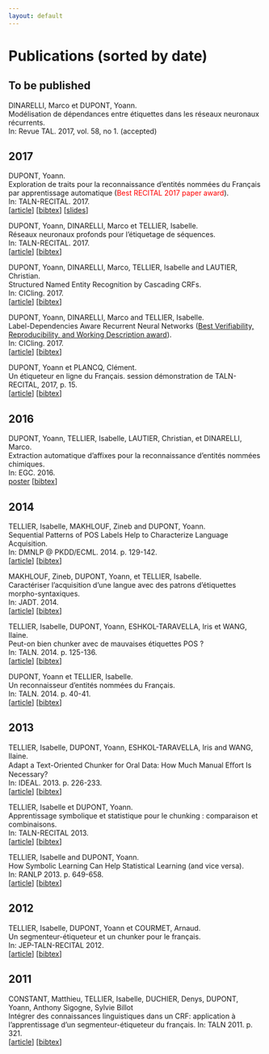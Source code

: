 ```yaml
---
layout: default
---
```


# Publications (sorted by date)

## To be published

DINARELLI, Marco et DUPONT, Yoann.<br />
Modélisation de dépendances entre étiquettes dans les réseaux neuronaux récurrents.<br />
In: Revue TAL. 2017, vol. 58, no 1. (accepted)

## 2017

DUPONT, Yoann.<br />
Exploration de traits pour la reconnaissance d’entités nommées du Français par apprentissage automatique (<span style="color:red">Best RECITAL 2017 paper award</span>).<br />
In: TALN-RECITAL. 2017.<br />
[[article](http://taln2017.cnrs.fr/wp-content/uploads/2017/06/actes_RECITAL_2017-Final.pdf#page=52)] [[bibtex](bibtex/dupont2017exploration.txt)] [[slides](files/slides/taln2017-Yoann_Dupont_exploration.pdf)]

DUPONT, Yoann, DINARELLI, Marco et TELLIER, Isabelle.<br />
Réseaux neuronaux profonds pour l’étiquetage de séquences.<br />
In: TALN-RECITAL. 2017.<br />
[[article](http://taln2017.cnrs.fr/wp-content/uploads/2017/06/actes_TALN_2017-vol2Final.pdf#page=31)] [[bibtex](bibtex/dupont2017reseaux.txt)]

DUPONT, Yoann, DINARELLI, Marco, TELLIER, Isabelle and LAUTIER, Christian.<br />
Structured Named Entity Recognition by Cascading CRFs.<br />
In: CICling. 2017.<br />
[[article](https://hal.archives-ouvertes.fr/hal-01579109/document)] [[bibtex](bibtex/dupont2017structured.txt)]

DUPONT, Yoann, DINARELLI, Marco and TELLIER, Isabelle.<br />
Label-Dependencies Aware Recurrent Neural Networks ([Best Verifiability, Reproducibility, and Working Description award](https://www.cicling.org/2017/#Awards)).<br />
In: CICling. 2017.<br />
[[article](http://www.marcodinarelli.it/publications/CICling2017_LDRNN.pdf)] [[bibtex](bibtex/dupont2017label.txt)]

DUPONT, Yoann et PLANCQ, Clément.<br />
Un étiqueteur en ligne du Français. session démonstration de TALN-RECITAL, 2017, p. 15.<br />
[[article](http://taln2017.cnrs.fr/wp-content/uploads/2017/06/actes_TALN_2017-vol3.pdf#page=25)] [[bibtex](bibtex/dupont2017etiqueteur.txt)]

## 2016

DUPONT, Yoann, TELLIER, Isabelle, LAUTIER, Christian, et DINARELLI, Marco.<br />
Extraction automatique d’affixes pour la reconnaissance d’entités nommées chimiques.<br />
In: EGC. 2016.<br />
[poster](https://hal.archives-ouvertes.fr/hal-01476792/document) [[bibtex](bibtex/dupont2016extraction.txt)]

## 2014

TELLIER, Isabelle, MAKHLOUF, Zineb and DUPONT, Yoann.<br />
Sequential Patterns of POS Labels Help to Characterize Language Acquisition.<br />
In: DMNLP @ PKDD/ECML. 2014. p. 129-142.<br />
[[article](https://hal.archives-ouvertes.fr/hal-01140542/document)] [[bibtex](bibtex/tellier2014sequential.txt)]

MAKHLOUF, Zineb, DUPONT, Yoann, et TELLIER, Isabelle.<br />
Caractériser l’acquisition d’une langue avec des patrons d’étiquettes morpho-syntaxiques.<br />
In: JADT. 2014.<br />
[[article](https://hal.archives-ouvertes.fr/hal-01140342/file/Makhlouf_Dupont_Tellier_V3.pdf)] [[bibtex](bibtex/makhlouf2014caracteriser.txt)]

TELLIER, Isabelle, DUPONT, Yoann, ESHKOL-TARAVELLA, Iris et WANG, Ilaine.<br />
Peut-on bien chunker avec de mauvaises étiquettes POS ?<br />
In: TALN. 2014. p. 125-136.<br />
[[article](https://hal.archives-ouvertes.fr/file/index/docid/1024274/filename/taln2014.pdf)] [[bibtex](bibtex/tellier2014peut.txt)]

DUPONT, Yoann et TELLIER, Isabelle.<br />
Un reconnaisseur d’entités nommées du Français.<br />
In: TALN. 2014. p. 40-41.<br />
[[article](http://www.aclweb.org/anthology/F/F14/F14-3.pdf#page=42)] [[bibtex](bibtex/dupont2014reconnaisseur.txt)]

## 2013

TELLIER, Isabelle, DUPONT, Yoann, ESHKOL-TARAVELLA, Iris and WANG, Ilaine.<br />
Adapt a Text-Oriented Chunker for Oral Data: How Much Manual Eﬀort Is Necessary?<br />
In: IDEAL. 2013. p. 226-233.<br />
[[article](https://hal.archives-ouvertes.fr/hal-01174605/document)] [[bibtex](bibtex/tellier2013adapt.txt)]

TELLIER, Isabelle et DUPONT, Yoann.<br />
Apprentissage symbolique et statistique pour le chunking : comparaison et combinaisons.<br />
In: TALN-RECITAL 2013.<br />
[[article](http://www.aclweb.org/anthology/F/F13/F13-1002.pdf)] [[bibtex](bibtex/tellier2013apprentissage.txt)]

TELLIER, Isabelle and DUPONT, Yoann.<br />
How Symbolic Learning Can Help Statistical Learning (and vice versa).<br />
In: RANLP 2013. p. 649-658.<br />
[[article](http://www.lattice.cnrs.fr/sites/itellier/articles/Tellier_Dupont_RANLP.pdf)] [[bibtex](bibtex/tellier2013symbolic.txt)]

## 2012

TELLIER, Isabelle, DUPONT, Yoann et COURMET, Arnaud.<br />
Un segmenteur-étiqueteur et un chunker pour le français.<br />
In: JEP-TALN-RECITAL 2012.<br />
[[article](http://anthology.aclweb.org/F/F12/F12-5.pdf#page=27)] [[bibtex](bibtex/tellier2012segmenteur.txt)]

## 2011

CONSTANT, Matthieu, TELLIER, Isabelle, DUCHIER, Denys, DUPONT, Yoann, Anthony Sigogne, Sylvie Billot<br />
Intégrer des connaissances linguistiques dans un CRF: application à l’apprentissage d’un segmenteur-étiqueteur du français. In: TALN 2011. p. 321.<br />
[[article](https://hal-upec-upem.archives-ouvertes.fr/file/index/docid/620923/filename/Constant_Tellier_alii.pdf)] [[bibtex](bibtex/constant2011integrer.txt)]
